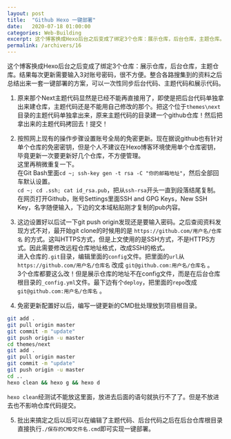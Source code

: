 ```yaml
---
layout: post
title:  "Github Hexo 一键部署"
date:   2020-07-18 01:00:00
categories: Web-Building
excerpt: 这个博客换成Hexo后台之后变成了绑定3个仓库：展示仓库，后台仓库，主题仓库。结果每次更新需要输入3个密码，很不方便。整合各路搜集到的资料之后总结出来一套一键部署的方案，可以一次性同步后台代码、主题代码和展示代码。
permalink: /archivers/16
---
```


这个博客换成Hexo后台之后变成了绑定3个仓库：展示仓库，后台仓库，主题仓库。结果每次更新需要输入3对账号密码，很不方便。整合各路搜集到的资料之后总结出来一套一键部署的方案，可以一次性同步后台代码、主题代码和展示代码。

1. 原来那个Next主题代码显然是已经不能再直接用了，即使是把后台代码单独拿出来建仓库，主题代码还是不能用自己修改的那个。把这个位于```themes\next```目录的主题代码单独拿出来，原来主题代码的目录建一个github仓库！然后把拿出来的主题代码拷回去！提交！

2. 按照网上现有的操作步骤设置账号全局的免密更新。现在据说github也有针对单个仓库的免密密钥，但是个人不建议在Hexo博客环境使用单个仓库密钥，毕竟更新一次要更新好几个仓库，不方便管理。<br>
这里再稍微重复一下。<br>
在Git Bash里面```cd ~; ssh-key gen -t rsa -C "你的邮箱地址"```，然后全部回车默认设置。<br>
```cd ~; cd .ssh; cat id_rsa.pub```，把从```ssh-rsa```开头一直到段落结尾复制。<br>
在网页打开Github，账号Settings里面SSH and GPG Keys，New SSH Key，名字随便输入，下边的文本域粘贴刚才复制的pub内容。

3. 这边设置好以后试一下git push origin发现还是要输入密码。之后查阅资料发现方式不对，最开始git clone的时候用的是 ```https://github.com/用户名/仓库名``` 的方式。这叫HTTPS方式，但是上文使用的是SSH方式，不是HTTPS方式。因此需要修改远程仓库地址格式，改成SSH的格式。<br>
进入仓库的```.git```目录，编辑里面的```config```文件。把里面的```url```从 ```https://github.com/用户名/仓库名``` 改成 ```git@github.com:用户名/仓库名``` 。<br>
3个仓库都要这么改！但是展示仓库的地址不在config文件，而是在后台仓库根目录的```_config.yml```文件。最下边有个```deploy```，把里面的```repo```改成 ```git@github.com:用户名/仓库名``` 。

4. 免密更新配置好以后，编写一键更新的CMD批处理放到项目根目录。
```bash
git add .
git pull origin master
git commit -m "update"
git push origin -u master
cd themes/next
git add .
git pull origin master
git commit -m "update"
git push origin -u master
cd ..
hexo clean && hexo g && hexo d
```
```hexo clean```经测试不能放这里面，放进去后面的语句就执行不了了。但是不放进去也不影响仓库代码提交。


5. 批出来搞定之后以后可以在编辑了主题代码、后台代码之后在后台仓库根目录直接执行```./保存的CMD文件名.cmd```即可实现一键部署。